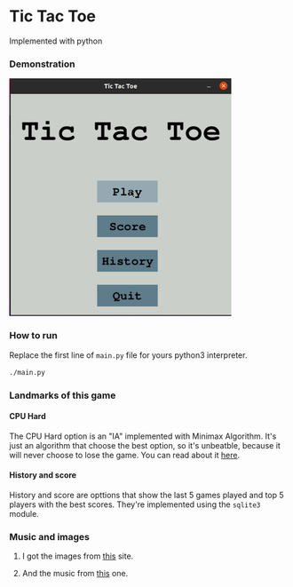 # Tic Tac Toe

Implemented with python

### Demonstration

<img src="img/demo.gif" width="400">

### How to run
Replace the first line of ```main.py``` file for yours python3 interpreter.

```bash
./main.py
```

### Landmarks of this game

#### CPU Hard 

The CPU Hard option is an "IA" implemented with Minimax Algorithm. It's just an algorithm that choose the best option, so it's unbeatble, because it will never choose to lose the game. You can read about it [here](https://www.geeksforgeeks.org/minimax-algorithm-in-game-theory-set-1-introduction/).

#### History and score

History and score are opttions that show the last 5 games played and top 5 players with the best scores. They're implemented using the ```sqlite3``` module.

### Music and images

1) I got the images from [this](https://www.geeksforgeeks.org/tic-tac-toe-gui-in-python-using-pygame/) site.

2) And the music from [this](https://opengameart.org/) one.